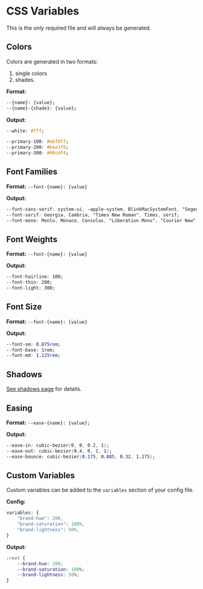 # CSS Variables

This is the only required file and will always be generated.

## Colors

Colors are generated in two formats:

1. single colors
1. shades.

**Format:**

```bash
--{name}: {value};
--{name}-{shade}: {value};
```

**Output:**

```css
--white: #fff;

--primary-100: #ebf8ff;
--primary-200: #bee3f8;
--primary-300: #90cdf4;
```

## Font Families

**Format:** `--font-{name}: {value}`

**Output:**

```css
--font-sans-serif: system-ui, -apple-system, BlinkMacSystemFont, "Segoe UI", Roboto, Oxygen, Ubuntu, Cantarell, "Open Sans", "Helvetica Neue", sans-serif;
--font-serif: Georgia, Cambria, "Times New Roman", Times, serif;
--font-mono: Menlo, Monaco, Consolas, "Liberation Mono", "Courier New", monospace;
```

## Font Weights

**Format:** `--font-{name}: {value}`

**Output:**

```css
--font-hairline: 100;
--font-thin: 200;
--font-light: 300;
```

## Font Size

**Format:** `--font-{name}: {value}`

**Output:**

```css
--font-sm: 0.875rem;
--font-base: 1rem;
--font-md: 1.125rem;
```

## Shadows

[See shadows page](/box-shadows) for details.

## Easing

**Format:** `--ease-{name}: {value};`

**Output:**

```css
--ease-in: cubic-bezier(0, 0, 0.2, 1);
--ease-out: cubic-bezier(0.4, 0, 1, 1);
--ease-bounce: cubic-bezier(0.175, 0.885, 0.32, 1.275);
```

## Custom Variables

Custom variables can be added to the `variables` section of your config file.

**Config:**

```javascript
variables: {
    "brand-hue": 200,
    "brand-saturation": 100%,
    "brand-lightness": 50%,
}
```

**Output:**

```css
:root {
    --brand-hue: 200;
    --brand-saturation: 100%;
    --brand-lightness: 50%;
}
```
